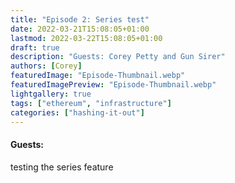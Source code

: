 ```yaml
---
title: "Episode 2: Series test"
date: 2022-03-21T15:08:05+01:00
lastmod: 2022-03-22T15:08:05+01:00
draft: true
description: "Guests: Corey Petty and Gun Sirer"
authors: [Corey]
featuredImage: "Episode-Thumbnail.webp"
featuredImagePreview: "Episode-Thumbnail.webp"
lightgallery: true
tags: ["ethereum", "infrastructure"]
categories: ["hashing-it-out"]
---
```


#### Guests: 
testing the series feature